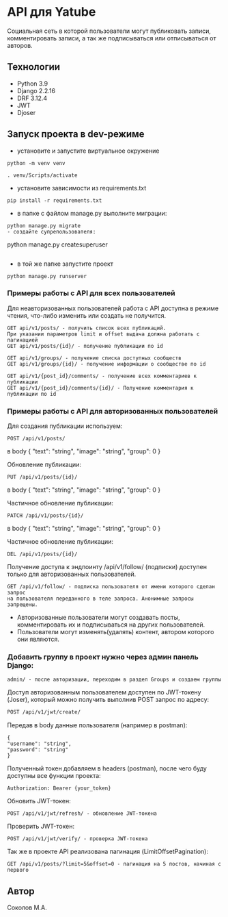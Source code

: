 # API для Yatube
Социальная сеть в которой пользователи могут
публиковать записи, комментировать записи, а так же подписываться или отписываться от авторов.
## Технологии 
- Python 3.9
- Django 2.2.16
- DRF 3.12.4
- JWT
- Djoser
## Запуск проекта в dev-режиме
- установите и запустите виртуальное окружение
```
python -m venv venv
```
```
. venv/Scripts/activate
```
- установите зависимости из requirements.txt
```
pip install -r requirements.txt
```
- в папке с файлом manage.py выполните миграции:
```
python manage.py migrate
- создайте супрепользователя:
```
python manage.py createsuperuser
```
```
- в той же папке запустите проект
```
python manage.py runserver
```
### Примеры работы с API для всех пользователей
Для неавторизованных пользователей работа с API доступна в режиме чтения,
что-либо изменить или создать не получится.
```
GET api/v1/posts/ - получить список всех публикаций.
При указании параметров limit и offset выдача должна работать с пагинацией
GET api/v1/posts/{id}/ - получение публикации по id

GET api/v1/groups/ - получение списка доступных сообществ
GET api/v1/groups/{id}/ - получение информации о сообществе по id

GET api/v1/{post_id}/comments/ - получение всех комментариев к публикации
GET api/v1/{post_id}/comments/{id}/ - Получение комментария к публикации по id
```
### Примеры работы с API для авторизованных пользователей
Для создания публикации используем:
```
POST /api/v1/posts/
```
в body
{
"text": "string",
"image": "string",
"group": 0
}

Обновление публикации:
```
PUT /api/v1/posts/{id}/
```
в body
{
"text": "string",
"image": "string",
"group": 0
}

Частичное обновление публикации:
```
PATCH /api/v1/posts/{id}/
```
в body
{
"text": "string",
"image": "string",
"group": 0
}

Частичное обновление публикации:
```
DEL /api/v1/posts/{id}/
```
Получение доступа к эндпоинту /api/v1/follow/
(подписки) доступен только для авторизованных пользователей.
```
GET /api/v1/follow/ - подписка пользователя от имени которого сделан запрос
на пользователя переданного в теле запроса. Анонимные запросы запрещены.
```
- Авторизованные пользователи могут создавать посты,
комментировать их и подписываться на других пользователей.
- Пользователи могут изменять(удалять) контент, автором которого они являются.

### Добавить группу в проект нужно через админ панель Django:
```
admin/ - после авторизации, переходим в раздел Groups и создаем группы
```
Доступ авторизованным пользователем доступен по JWT-токену (Joser),
который можно получить выполнив POST запрос по адресу:
```bash
POST /api/v1/jwt/create/
```
Передав в body данные пользователя (например в postman):
```
{
"username": "string",
"password": "string"
}
```
Полученный токен добавляем в headers (postman), после чего буду доступны все функции проекта:
```
Authorization: Bearer {your_token}
```
Обновить JWT-токен:
```
POST /api/v1/jwt/refresh/ - обновление JWT-токена
```
Проверить JWT-токен:
```
POST /api/v1/jwt/verify/ - проверка JWT-токена
```
Так же в проекте API реализована пагинация (LimitOffsetPagination):
```
GET /api/v1/posts/?limit=5&offset=0 - пагинация на 5 постов, начиная с первого
```
## Автор
Соколов М.А.
